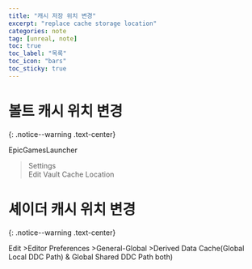 ```yaml
---
title: "캐시 저장 위치 변경"
excerpt: "replace cache storage location"
categories: note
tag: [unreal, note]
toc: true
toc_label: "목록"
toc_icon: "bars"
toc_sticky: true
---
```


# 볼트 캐시 위치 변경
{: .notice--warning .text-center}

EpicGamesLauncher<br>
 >Settings<br>
  >Edit Vault Cache Location 

# 셰이더 캐시 위치 변경
{: .notice--warning .text-center}

Edit >Editor Preferences >General-Global >Derived Data Cache(Global Local DDC Path) & Global Shared DDC Path both)